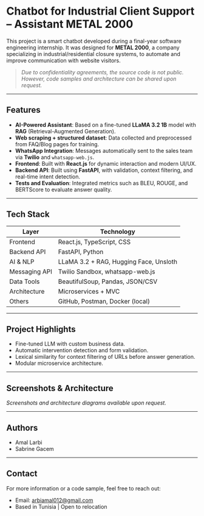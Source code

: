 # Chatbot for Industrial Client Support – Assistant METAL 2000

This project is a smart chatbot developed during a final-year software engineering internship. It was designed for **METAL 2000**, a company specializing in industrial/residential closure systems, to automate and improve communication with website visitors.

> *Due to confidentiality agreements, the source code is not public. However, code samples and architecture can be shared upon request.*

---

##  Features

-  **AI-Powered Assistant**: Based on a fine-tuned **LLaMA 3.2 1B** model with **RAG** (Retrieval-Augmented Generation).
-  **Web scraping + structured dataset**: Data collected and preprocessed from FAQ/Blog pages for training.
-  **WhatsApp Integration**: Messages automatically sent to the sales team via **Twilio** and `whatsapp-web.js`.
-  **Frontend**: Built with **React.js** for dynamic interaction and modern UI/UX.
-  **Backend API**: Built using **FastAPI**, with validation, context filtering, and real-time intent detection.
-  **Tests and Evaluation**: Integrated metrics such as BLEU, ROUGE, and BERTScore to evaluate answer quality.

---

##  Tech Stack

| Layer           | Technology                  |
|----------------|------------------------------|
| Frontend       | React.js, TypeScript, CSS    |
| Backend API    | FastAPI, Python              |
| AI & NLP       | LLaMA 3.2 + RAG, Hugging Face, Unsloth |
| Messaging API  | Twilio Sandbox, whatsapp-web.js |
| Data Tools     | BeautifulSoup, Pandas, JSON/CSV |
| Architecture   | Microservices + MVC          |
| Others         | GitHub, Postman, Docker (local) |

---

##  Project Highlights

- Fine-tuned LLM with custom business data.
- Automatic intervention detection and form validation.
- Lexical similarity for context filtering of URLs before answer generation.
- Modular microservice architecture.

---

##  Screenshots & Architecture

 *Screenshots and architecture diagrams available upon request.*

---

##  Authors

- Amal Larbi 
- Sabrine Gacem

---

##  Contact

For more information or a code sample, feel free to reach out:

-  Email: arbiamal012@gmail.com
-  Based in Tunisia | Open to relocation
